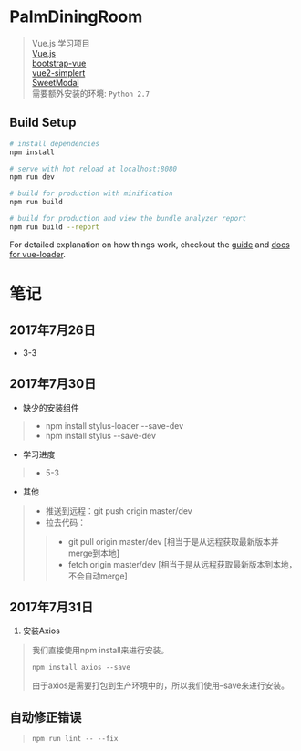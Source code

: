 # PalmDiningRoom

> Vue.js 学习项目<br>
> [Vue.js](https://bootstrap-vue.js.org/)<br>
> [bootstrap-vue](https://bootstrap-vue.js.org/)<br>
> [vue2-simplert](https://github.com/mazipan/vue2-simplert)<br>
> [SweetModal](https://github.com/adeptoas/sweet-modal-vue)<br>
> 需要额外安装的环境: `Python 2.7`

## Build Setup

``` bash
# install dependencies
npm install

# serve with hot reload at localhost:8080
npm run dev

# build for production with minification
npm run build

# build for production and view the bundle analyzer report
npm run build --report
```

For detailed explanation on how things work, checkout the [guide](http://vuejs-templates.github.io/webpack/) and [docs for vue-loader](http://vuejs.github.io/vue-loader).


# 笔记
## 2017年7月26日
- 3-3
 
## 2017年7月30日
- 缺少的安装组件
> - npm install stylus-loader --save-dev
> - npm install stylus --save-dev
- 学习进度
> - 5-3
- 其他
> - 推送到远程：git push origin master/dev
> - 拉去代码：
> > - git pull origin master/dev [相当于是从远程获取最新版本并merge到本地]
> > - fetch origin master/dev [相当于是从远程获取最新版本到本地，不会自动merge]

## 2017年7月31日
1. 安装Axios
> 我们直接使用npm install来进行安装。
> 
> ```npm install axios --save```
> 
> 由于axios是需要打包到生产环境中的，所以我们使用–save来进行安装。

## 自动修正错误
> ```npm run lint -- --fix```